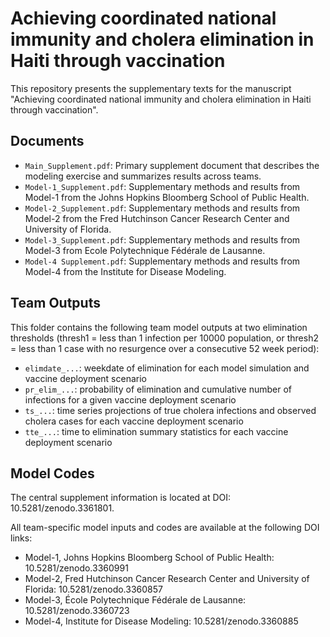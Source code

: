 # Achieving coordinated national immunity and cholera elimination in Haiti through vaccination

This repository presents the supplementary texts for the manuscript "Achieving coordinated national immunity and cholera elimination in Haiti through vaccination".

## Documents
* `Main_Supplement.pdf`: Primary supplement document that describes the modeling exercise and summarizes results across teams.
* `Model-1_Supplement.pdf`: Supplementary methods and results from Model-1 from the Johns Hopkins Bloomberg School of Public Health.
* `Model-2_Supplement.pdf`: Supplementary methods and results from Model-2 from the Fred Hutchinson Cancer Research Center and University of Florida.
* `Model-3_Supplement.pdf`: Supplementary methods and results from Model-3 from Ecole Polytechnique Fédérale de Lausanne.
* `Model-4 Supplement.pdf`: Supplementary methods and results from Model-4 from the Institute for Disease Modeling.

## Team Outputs
This folder contains the following team model outputs at two elimination thresholds (thresh1 = less than 1 infection per 10000 population, or thresh2 = less than 1 case with no resurgence over a consecutive 52 week period):
* `elimdate_...`: weekdate of elimination for each model simulation and vaccine deployment scenario
* `pr_elim_...`: probability of elimination and cumulative number of infections for a given vaccine deployment scenario
* `ts_...`: time series projections of true cholera infections and observed cholera cases for each vaccine deployment scenario
* `tte_...`: time to elimination summary statistics for each vaccine deployment scenario

## Model Codes
The central supplement information is located at DOI: 10.5281/zenodo.3361801.

All team-specific model inputs and codes are available at the following DOI links:
* Model-1, Johns Hopkins Bloomberg School of Public Health: 10.5281/zenodo.3360991
* Model-2, Fred Hutchinson Cancer Research Center and University of Florida: 10.5281/zenodo.3360857
* Model-3, École Polytechnique Fédérale de Lausanne: 10.5281/zenodo.3360723
* Model-4, Institute for Disease Modeling: 10.5281/zenodo.3360885
